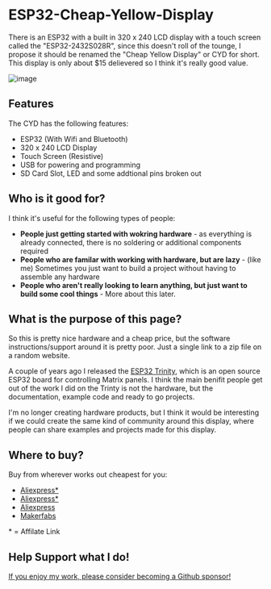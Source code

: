 # ESP32-Cheap-Yellow-Display

There is an ESP32 with a built in 320 x 240 LCD display with a touch screen called the "ESP32-2432S028R", since this doesn't roll of the tounge, I propose it should be renamed the "Cheap Yellow Display" or CYD for short. This display is only about $15 delievered so I think it's really good value.

![image](https://github.com/witnessmenow/ESP32-Cheap-Yellow-Display/assets/1562562/76c3d481-2523-4b6f-881c-2e29f9368cd0)


## Features

The CYD has the following features:

- ESP32 (With Wifi and Bluetooth)
- 320 x 240 LCD Display
- Touch Screen (Resistive)
- USB for powering and programming
- SD Card Slot, LED and some addtional pins broken out

## Who is it good for?

I think it's useful for the following types of people:

- **People just getting started with wokring hardware** - as everything is already connected, there is no soldering or additional components required
- **People who are familar with working with hardware, but are lazy** - (like me) Sometimes you just want to build a project without having to assemble any hardware
- **People who aren't really looking to learn anything, but just want to build some cool things** - More about this later.

## What is the purpose of this page?

So this is pretty nice hardware and a cheap price, but the software instructions/support around it is pretty poor. Just a single link to a zip file on a random website.

A couple of years ago I released the [ESP32 Trinity](https://github.com/witnessmenow/ESP32-Trinity), which is an open source ESP32 board for controlling Matrix panels. I think the main benifit people get out of the work I did on the Trinty is not the hardware, but the documentation, example code and ready to go projects. 

I'm no longer creating hardware products, but I think it would be interesting if we could create the same kind of community around this display, where people can share examples and projects made for this display. 

## Where to buy?

Buy from wherever works out cheapest for you:
- [Aliexpress*](https://s.click.aliexpress.com/e/_DkSpIjB)
- [Aliexpress*](https://s.click.aliexpress.com/e/_DkcmuCh)
- [Aliexpress](https://www.aliexpress.com/item/1005004502250619.html)
- [Makerfabs](https://www.makerfabs.com/sunton-esp32-2-8-inch-tft-with-touch.html)
    
 \* = Affilate Link

## Help Support what I do!

[If you enjoy my work, please consider becoming a Github sponsor!](https://github.com/sponsors/witnessmenow/)
